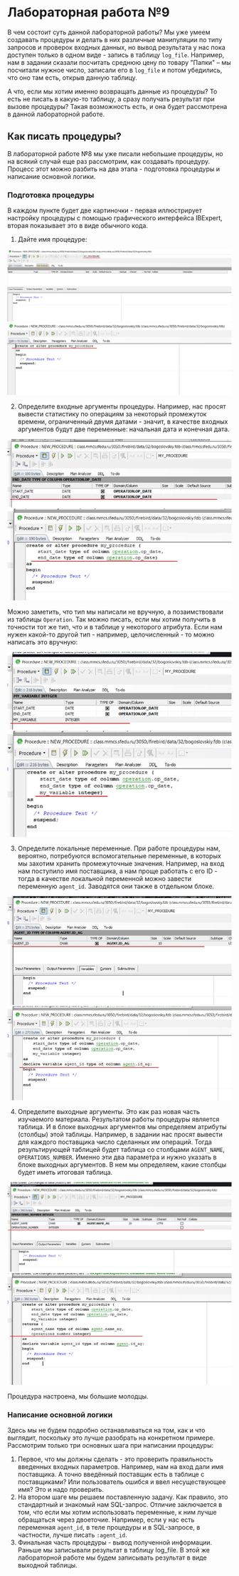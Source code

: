 # Лабораторная работа №9

В чем состоит суть данной лабораторной работы? Мы уже умеем создавать процедуры и делать в них различные манипуляции по типу запросов и проверок входных данных, но вывод результата у нас пока доступен только в одном виде - запись в таблицу `log_file`. Например, нам в задании сказали посчитать среднюю цену по товару "Папки" – мы посчитали нужное число, записали его в `log_file` и потом убедились, что оно там есть, открыв данную таблицу. 

А что, если мы хотим именно возвращать данные из процедуры? То есть не писать в какую-то таблицу, а сразу получать результат при вызове процедуры? Такая возможность есть, и она будет рассмотрена в данной лабораторной работе.


## Как писать процедуры?
В лабораторной работе №8 мы уже писали небольшие процедуры, но на всякий случай еще раз рассмотрим, как создавать процедуру. Процесс этот можно разбить на два этапа - подготовка процедуры и написание основной логики.

### Подготовка процедуры
В каждом пункте будет две картиночки - первая иллюстрирует настройку процедуры с помощью графического интерфейса IBExpert, вторая показывает это в виде обычного кода.
1. Дайте имя процедуре:

![](https://github.com/NikitaBogoslovskiy/DatabaseCourse/blob/main/lab09/materials/procedure_step1_gui.jpg)
![](https://github.com/NikitaBogoslovskiy/DatabaseCourse/blob/main/lab09/materials/procedure_step1_code.jpg)

2. Определите входные аргументы процедуры. Например, нас просят вывести статистику по операциям за некоторый промежуток времени, ограниченный двумя датами - значит, в качестве входных аргументов будут две переменные: начальная дата и конечная дата.

![](https://github.com/NikitaBogoslovskiy/DatabaseCourse/blob/main/lab09/materials/procedure_step2_gui.jpg)
![](https://github.com/NikitaBogoslovskiy/DatabaseCourse/blob/main/lab09/materials/procedure_step2_code.jpg)

Можно заметить, что тип мы написали не вручную, а позаимствовали из таблицы `Operation`. Так можно писать, если мы хотим получить в точности тот же тип, что и в таблице у некоторого атрибута. Если нам нужен какой-то другой тип - например, целочисленный - то можно написать это вручную:

![](https://github.com/NikitaBogoslovskiy/DatabaseCourse/blob/main/lab09/materials/procedure_step2_2_gui.jpg)
![](https://github.com/NikitaBogoslovskiy/DatabaseCourse/blob/main/lab09/materials/procedure_step2_2_code.jpg)

3. Определите локальные переменные. При работе процедуры нам, вероятно, потребуются вспомогательные переменные, в которых мы захотим хранить промежуточные значения. Например, на вход нам поступило имя поставщика, а нам проще работать с его ID - тогда в качестве локальной переменной можно завести переменную `agent_id`. Заводятся они также в отдельном блоке.

![](https://github.com/NikitaBogoslovskiy/DatabaseCourse/blob/main/lab09/materials/procedure_step3_gui.jpg)
![](https://github.com/NikitaBogoslovskiy/DatabaseCourse/blob/main/lab09/materials/procedure_step3_code.jpg)

4. Определите выходные аргументы. Это как раз новая часть изучаемого материала. Результатом работы процедуры является таблица. И в блоке выходных аргументов мы определяем атрибуты (столбцы) этой таблицы. Например, в задании нас просят вывести для каждого поставщика число сделанных им операций. Тогда результирующей таблицей будет таблица со столбцами `AGENT_NAME`, `OPERATIONS_NUMBER`. Именно эти два параметра и нужно указать в блоке выходных аргументов. В нем мы определяем, какие столбцы будет иметь итоговая таблица.

![](https://github.com/NikitaBogoslovskiy/DatabaseCourse/blob/main/lab09/materials/procedure_step4_gui.jpg)
![](https://github.com/NikitaBogoslovskiy/DatabaseCourse/blob/main/lab09/materials/procedure_step4_code.jpg)

Процедура настроена, мы большие молодцы.

### Написание основной логики
Здесь мы не будем подробно останавливаться на том, как и что выглядит, поскольку это лучше разобрать на конкретном примере. Рассмотрим только три основных шага при написании процедуры:
1. Первое, что мы должны сделать - это проверить правильность введенных входных параметров. Например, нам на вход дали имя поставщика. А точно введённый поставщик есть в таблице с поставщиками? Или пользователь ошибся и ввел несуществующее имя? Это и надо проверить.
2. На втором шаге мы решаем поставленную задачу. Как правило, это стандартный и знакомый нам SQL-запрос. Отличие заключается в том, что если мы хотим использовать переменные, к ним лучше обращаться через двоеточие. Например, если у нас есть переменная `agent_id`, в теле процедуры и в SQL-запросе, в частности, лучше писать `:agent_id`.
3. Финальная часть процедуры - вывод полученной информации. Раньше мы записывали результат в таблицу log_file. В этой же лабораторной работе мы будем записывать результат в виде выходной таблицы.
